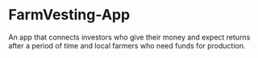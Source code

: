 # FarmVesting-App
An app that connects investors who give their money and expect returns after a period of time and local farmers who need funds for production.

